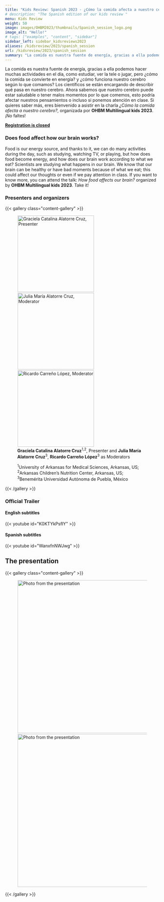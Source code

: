 ```yaml
---
title: "Kids Review: Spanish 2023 - ¿Cómo la comida afecta a nuestro cerebro?"
# description: "The Spanish edition of our kids review "
menu: Kids Review
weight: 50
image: images/OHBM2023/thumbnails/Spanish_session_logo.png
image_alt: "Hello!"
# tags: ["examples", "content", "sidebar"]
sidebar_left: sidebar_kidsreviews2023
aliases: /kidsreview/2023/spanish_session
url: /kidsreview/2023/spanish_session
summary: "La comida es nuestra fuente de energía, gracias a ella podemos hacer muchas actividades en el día, como estudiar, ver la tele o jugar, pero ¿cómo la comida se convierte en energía? y ¿cómo funciona nuestro cerebro según lo que comamos? Los científicos se están encargando de describir qué pasa en nuestro cerebro. Ahora sabemos que nuestro cerebro puede estar saludable o tener malos momentos por lo que comemos, esto podría afectar nuestros pensamientos o incluso si ponemos atención en clase."
---
```


<!-- # ¿Cómo la comida afecta a nuestro cerebro? -->

La comida es nuestra fuente de energía, gracias a ella podemos hacer muchas actividades en el día, como estudiar, ver la tele o jugar, pero ¿cómo la comida se convierte en energía? y ¿cómo funciona nuestro cerebro según lo que comamos? Los científicos se están encargando de describir qué pasa en nuestro cerebro. Ahora sabemos que nuestro cerebro puede estar saludable o tener malos momentos por lo que comemos, esto podría afectar nuestros pensamientos o incluso si ponemos atención en clase. Si quieres saber más, eres bienvenido a asistir en la charla *¿Cómo la comida afecta a nuestro cerebro?*, organizada por **OHBM Multilingual kids 2023**. ¡No faltes!  
  
**[Registration is closed](https://docs.google.com/forms/d/e/1FAIpQLSeK3f8_zIYpk8f9F8V7qq9MmONzrcIDTCcpajYYxg1GiqkYDQ/viewform?usp=sf_link)**

### Does food affect how our brain works?

Food is our energy source, and thanks to it, we can do many activities during the day, such as studying, watching TV, or playing, but how does food become energy, and how does our brain work according to what we eat? Scientists are studying what happens in our brain. We know that our brain can be healthy or have bad moments because of what we eat; this could affect our thoughts or even if we pay attention in class. If you want to know more, you can attend the talk: *How food affects our brain?* organized by **OHBM Multilingual kids 2023**. Take it!

### Presenters and organizers

{{< gallery class="content-gallery" >}}
    <figure>
        <!-- <figure> -->
            <img style="margin: 0.1em 0.1em 0.1em 0.1em" src="/images/OHBM2023/kidsreview_2023/spanish/GRACIELA_CATALINA_ALATORRE_CRUZ.png" alt="Graciela Catalina Alatorre Cruz, Presenter" width="250">
            <!-- <figcaption><b>Graciela Catalina Alatorre Cruz</b><sup>1,2</sup>, Presenter</figcaption> -->
        <!-- </figure>
        <figure> -->
            <img style="margin: 0.1em 0.1em 0.1em 0.1em" src="/images/OHBM2023/kidsreview_2023/spanish/JULIA_MARIA_ALATORRE_CRUZ.png" alt="Julia María Alatorre Cruz, Moderator" width="250">
            <!-- <figcaption><b>Julia María Alatorre Cruz</b><sup>3</sup>, Moderator</figcaption> -->
        <!-- </figure>
        <figure> -->
            <img style="margin: 0.1em 0.1em 0.1em 0.1em" src="/images/OHBM2023/kidsreview_2023/spanish/RICARDO_CARRENO_LOPEZ.png" alt="Ricardo Carreño López, Moderator" width="250">
            <!-- <figcaption><b>Ricardo Carreño López</b><sup>3</sup>, Moderator</figcaption>
        </figure> -->
        <figcaption>
            <b>Graciela Catalina Alatorre Cruz</b><sup>1,2</sup>, Presenter and <b>Julia María Alatorre Cruz</b><sup>3</sup>, <b>Ricardo Carreño López</b><sup>3</sup> as Moderators
            <span style="font-size: 14px">
                <p><sup>1</sup>University of Arkansas for Medical Sciences, Arkansas, US; <sup>2</sup>Arkansas Children’s Nutrition Center, Arkansas, US; <sup>3</sup>Benemérita Universidad Autónoma de Puebla, México</p>
            </span>
        </figcaption>
    </figure>
{{< /gallery >}}


### Official Trailer

#### English subtitles
{{< youtube id="K0KTYkPsfIY" >}}

#### Spanish subtitles
{{< youtube id="WanxfnNWJwg" >}}
  

## The presentation

{{< gallery class="content-gallery" >}} 
    <figure> 
            <img style="margin: 0.1em 0.1em 0.1em 0.1em" src="/images/OHBM2023/kidsreview_2023/spanish/Spanish3.png" alt="Photo from the presentation" width="500">
            <img style="margin: 0.1em 0.1em 0.1em 0.1em" src="/images/OHBM2023/kidsreview_2023/spanish/Spanish4.png" alt="Photo from the presentation" width="500">
        <!-- <figcaption>
            <b>Pictures from the presentation.
        </figcaption> -->
    </figure>
{{< /gallery >}}
